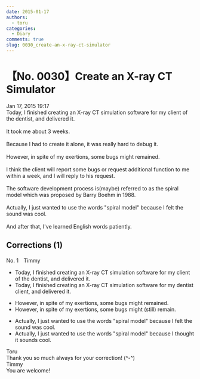 ```yaml
---
date: 2015-01-17
authors:
  - toru
categories:
  - Diary
comments: true
slug: 0030_create-an-x-ray-ct-simulator
---
```


# 【No. 0030】Create an X-ray CT Simulator
<div class="date">Jan 17, 2015 19:17</div>
<div id="post"><div id="body_show_ori">
Today, I finished creating an X-ray CT simulation software for my client of the dentist, and delivered it.<br/><br/>It took me about 3 weeks.<br/><br/>Because I had to create it alone, it was really hard to debug it.<br/><br/>However, in spite of my exertions, some bugs might remained.<br/><br/>I think the client will report some bugs or request additional function to me within a week, and I will reply to his request.<br/><br/>The software development process is(maybe) referred to as the spiral model which was proposed by Barry Boehm in 1988.<br/><br/>Actually, I just wanted to use the words "spiral model" because I felt the sound was cool.<br/><br/>And after that, I've learned English words patiently.
</div></div>

<!-- more -->


## Corrections (1)
<div id="block"><div class="first_name"> No. 1　<span class="just_name">Timmy</span></div><div id="block2">
<ul class="correction_field">
<li class="incorrect">Today, I finished creating an X-ray CT simulation software for my client of the dentist, and delivered it.</li>
<li class="corrected correct">
Today, I finished creating an X-ray CT simulation software for my dentist client, and delivered it.
</li>
</ul>
<ul class="correction_field">
<li class="incorrect">However, in spite of my exertions, some bugs might remained.</li>
<li class="corrected correct">
However, in spite of my exertions, some bugs might (<span class="f_blue">still</span>) remain.
</li>
</ul>
<ul class="correction_field">
<li class="incorrect">Actually, I just wanted to use the words "spiral model" because I felt the sound was cool.</li>
<li class="corrected correct">
Actually, I just wanted to use the words "spiral model" because I <span class="f_blue">thought</span> <span class="f_blue">it</span> sound<span class="f_blue">s</span> cool.
</li>
</ul>
</div><div class="name"><span class="just_name">Toru</span><br>
Thank you so much always for your correction! (^-^)
</div>
<div class="name"><span class="just_name">Timmy</span><br>
You are welcome!
</div>
</div>

